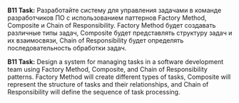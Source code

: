 **B11 Task:**
Разработайте систему для управления задачами в команде разработчиков ПО с использованием паттернов Factory Method, Composite и Chain of Responsibility. 
Factory Method будет создавать различные типы задач, 
Composite будет представлять структуру задач и их взаимосвязи,
Chain of Responsibility будет определять последовательность обработки задач.

**B11 Task:**
Design a system for managing tasks in a software development team using Factory Method, Composite, and Chain of Responsibility patterns. Factory Method will create different types of tasks, Composite will represent the structure of tasks and their relationships, and Chain of Responsibility will define the sequence of task processing.
